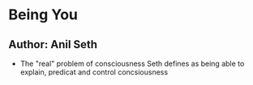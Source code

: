 # Being You
## Author: Anil Seth

* The "real" problem of consciousness Seth defines as being able to explain, predicat and control concsiousness
